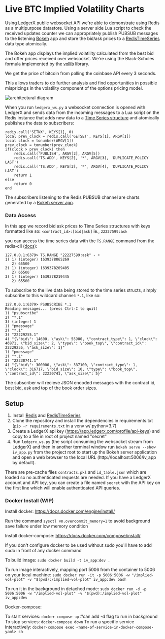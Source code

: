 # Live BTC Implied Volatility Charts
Using LedgerX public websocket API we're able to demonstrate using Redis as a multipurpose datastore.
Using a server side Lua script to check the received updates counter we can appropriately publish PUBSUB messages to the
listening [Bokeh](https://docs.bokeh.org/en/latest/) app and store the bid/ask prices to a 
[RedisTimeSeries](https://oss.redislabs.com/redistimeseries/) data type atomically.

The Bokeh app displays the implied volatility calculated from the best bid and offer prices received over websocket.
We're using the Black-Scholes formula implemented by the [vollib](http://vollib.org/) library.

We get the price of bitcoin from polling the coinbase API every 3 seconds.

This allows traders to do further analysis and find opportunities in possible mispricings in the volatility component of
the options pricing model.

![architectural diagram](https://i.imgur.com/Yy6aSqQ.png)

When you run `ledgerx_ws.py` a websocket connection is opened with LedgerX and sends data from the incoming messages to a Lua script on the Redis instance that adds new data to a [Time Series structure](https://oss.redis.com/redistimeseries/) and atomically publishes the data to subscribers:

```
redis.call('SETNX', KEYS[1], 0)
local prev_clock = redis.call('GETSET', KEYS[1], ARGV[1])
local clock = tonumber(ARGV[1])
prev_clock = tonumber(prev_clock)
if(clock > prev_clock) then
    redis.call('PUBLISH', ARGV[2], ARGV[5])
    redis.call('TS.ADD', KEYS[2], '*', ARGV[3], 'DUPLICATE_POLICY LAST')
    redis.call('TS.ADD', KEYS[3], '*', ARGV[4], 'DUPLICATE_POLICY LAST')
    return 1
else
    return 0
end
```
The subscribers listening to the Redis PUBSUB channel are charts generated by a [Bokeh server app](https://docs.bokeh.org/en/latest/docs/user_guide/server.html).

### Data Access
In this app we record bid ask prices to Time Series structures with keys formatted like so: `<contract_id>:[bid|ask]` ie., `22227599:ask`

you can access the time series data with the `TS.RANGE` command from the redis-cli ([docs](https://oss.redis.com/redistimeseries/commands/)):
```
127.0.0.1:6379> TS.RANGE "22227599:ask" - +
1) 1) (integer) 1639378065269
   2) 65500
2) 1) (integer) 1639378209405
   2) 65500
3) 1) (integer) 1639378219445
   2) 65500
```
To subscribe to the live data being stored to the time series structs, simply subscribe to this wildcard channel: `*.1`, like so:

```
127.0.0.1:6379> PSUBSCRIBE *.1
Reading messages... (press Ctrl-C to quit)
1) "psubscribe"
2) "*.1"
3) (integer) 1
1) "pmessage"
2) "*.1"
3) "22229255.1"
4) "{\"bid\": 14600, \"ask\": 55900, \"contract_type\": 1, \"clock\": 46971, \"bid_size\": 2, \"type\": \"book_top\", \"contract_id\": 22229255, \"ask_size\": 1}"
1) "pmessage"
2) "*.1"
3) "22230741.1"
4) "{\"bid\": 300000, \"ask\": 387100, \"contract_type\": 1, \"clock\": 316717, \"bid_size\": 10, \"type\": \"book_top\", \"contract_id\": 22230741, \"ask_size\": 5}"
```
The subscriber will recieve JSON encoded messages with the contract id, best bid, ask and top of the book order sizes.

## Setup

1) Install [Redis](https://redis.io/) and [RedisTimeSeries](https://oss.redislabs.com/redistimeseries/)
2) Clone the repository and install the dependencies in requirements.txt (`pip -r requirements.txt` in a venv w/ python=3.7)
3) Create a LedgerX api key (https://app.ledgerx.com/profile/api-keys) and copy to a file in root of project named "secret"
4) Run `ledgerx_ws.py` (the script consuming the websocket stream from LedgerX) and then in another terminal window run 
`bokeh serve --show iv_app.py` from the project root to start up the Bokeh server application and open a web browser to
the local URL (http://localhost:5006/iv_app by default).

There are pre-cache files `contracts.pkl` and `id_table.json` which are loaded so no authenticated requests are needed.
If you have a LedgerX account and API key, you can create a file named `secret` with the API key on the first line which
will enable authenticated API queries.

### Docker Install (WIP)
Install docker: https://docs.docker.com/engine/install/

Run the command `sysctl vm.overcommit_memory=1` to avoid background save failure under low memory condition

Install docker-compose: https://docs.docker.com/compose/install/

If you don't configure docker to be used without sudo you'll have to add sudo in front of any docker command

To build image: `sudo docker build -t iv_app:dev .`

To run image interactively, mapping port 5006 from the container to 5006 on your local machine:
`sudo docker run -it -p 5006:5006 -w "/implied-vol-plot" -v "$(pwd):/implied-vol-plot" iv_app:dev bash`

To run it in the background in detached mode:
`sudo docker run -d -p 5006:5006 -w "/implied-vol-plot" -v "$(pwd):/implied-vol-plot" iv_app:dev`

Docker-compose:

To start services: `docker-compose up` #can add -d flag to run in background
To stop services: `docker-compose down`
To run a specific service interactively: `docker-compose exec <name-of-service-in-docker-compose-yaml> sh`
